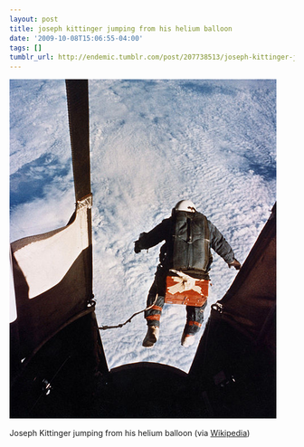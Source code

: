 ```yaml
---
layout: post
title: joseph kittinger jumping from his helium balloon
date: '2009-10-08T15:06:55-04:00'
tags: []
tumblr_url: http://endemic.tumblr.com/post/207738513/joseph-kittinger-jumping-from-his-helium-balloon
---
```

 ![](/tumblr_files/tumblr_kr7mfjZyzc1qz9neko1_500.jpg)  

Joseph Kittinger jumping from his helium balloon (via [Wikipedia](http://en.wikipedia.org/wiki/Joseph_Kittinger))

